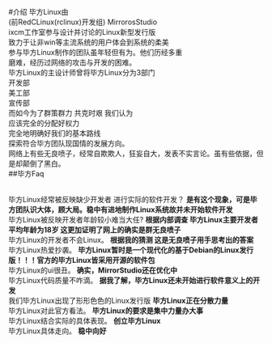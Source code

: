 #介绍
毕方Linux由
<br>
(前RedCLinux(rclinux)开发组) MirrorosStudio
<br>
ixcm工作室参与设计并讨论的Linux新型发行版
<br>
致力于让非win等主流系统的用户体会到系统的柔美
<br>
参与毕方Linux制作的团队虽年轻但有为。他们历经多重
<br>
磨难，经历过网络的攻击与开发的困难。
<br>
毕方Linux的主设计师曾将毕方Linux分为3部门
<br>
开发部
<br>
美工部
<br>
宣传部
<br>
而如今为了群策群力 共克时艰 我们认为
<br>
应该完全的分配好权力
<br>
完全地明确好我们的基本路线
<br>
探索符合毕方团队现国情的发展方向。
<br>
网络上有些无良喷子，经常自欺欺人，狂妄自大，发表不实言论。虽有些依据，但是却颠倒了黑白。
<br>
##毕方Faq
<br>
<br>

毕方Linux经常被反映缺少开发者 进行实际的软件开发？          **是有这个现象，可是毕方团队识大体，顾大局。稳中有进地制作Linux系统故并未开始软件开发**
<br>
毕方Linux被反映开发者年龄较小难当大任?                     **根据内部调查 毕方Linux主要开发者平均年龄为18岁 这更加证明了网上的确实是群无良喷子**
<br>
毕方Linux的开发者不会Linux。                            **根据我的猜测 这是无良喷子用手思考出的答案**
<br>
毕方Linux热爱抄袭。                                     **毕方Linux暂时是一个现代化的基于Debian的Linux发行版！！！官方的毕方Linux皆采用开源的软件包**
<br>
毕方Linux的ui很丑。                                     **确实，MirrorStudio还在优化中**
<br>
毕方Linux代码质量不咋滴。                               **据我了解，毕方Linux还未开始进行软件意义上的开发**
<br>
我们毕方Linux出现了形形色色的Linux发行版                **毕方Linux正在分散力量**
<br>
毕方Linux对此官方看法。                                 **毕方Linux的要求是集中力量办大事**
<br>
毕方Linux结合实际的具体表现。                           **创立毕方Linux**
<br>
毕方Linux具体走向。                                     **稳中向好**
<br>
